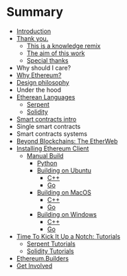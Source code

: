 # Summary

* [Introduction](README.md)
* [Thank you.](thank_you.md)
   * [This is a knowledge remix](this_is_a_knowledge_remix.md)
   * [The aim of this work](the_aim_of_this_work.md)
   * [Special thanks](special_thanks.md)
* Why should I care?
* [Why Ethereum?](why_ethereum.md)
* [Design philosophy](design_philosophy.md)
* Under the hood
* [Etherean Languages](etherean_languages.md)
   * [Serpent](serpent.md)
   * [Solidity](solidity.md)
* [Smart contracts intro](smart_contracts_intro.md)
* Single smart contracts
* Smart contracts systems
* [Beyond Blockchains: The EtherWeb](beyond_blockchains_the_etherweb.md)
* [Installing Ethereum Client](installing_ethereum.md)
   * [Manual Build](manualbuild.md)
       * [Python](python_build.md)
       * [Building on Ubuntu](build_ubuntu.md)
           * [C++](cpp_build.md)
           * [Go](go_build.md)
       * [Building on MacOS](build_macos.md)
           * [C++](cpp.md)
           * [Go](go.md)
       * [Building on Windows](build_windows.md)
           * [C++](cppwin.md)
           * [Go](gowin.md)
* [Time To Kick It Up a Notch: Tutorials](time_to_kick_it_up_a_notch_tutorials.md)
   * [Serpent Tutorials](serpent_tutorials.md)
   * [Solidity Tutorials](solidity_tutorials.md)
* [Ethereum.Builders](ethereumbuilders.md)
* [Get Involved](get_involved.md)

